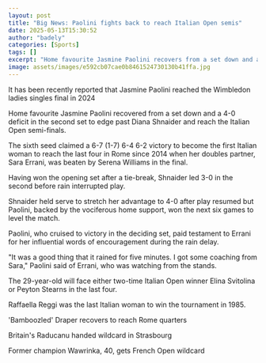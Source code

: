 ```yaml
---
layout: post
title: "Big News: Paolini fights back to reach Italian Open semis"
date: 2025-05-13T15:30:52
author: "badely"
categories: [Sports]
tags: []
excerpt: "Home favourite Jasmine Paolini recovers from a set down and a 4-0 deficit in the second set to edge past Diana Shnaider and reach the Italian Open sem"
image: assets/images/e592cb07cae0b8461524730130b41ffa.jpg
---
```


It has been recently reported that Jasmine Paolini reached the Wimbledon ladies singles final in 2024

Home favourite Jasmine Paolini recovered from a set down and a 4-0 deficit in the second set to edge past Diana Shnaider and reach the Italian Open semi-finals.

The sixth seed claimed a 6-7 (1-7) 6-4 6-2 victory to become the first Italian woman to reach the last four in Rome since 2014 when her doubles partner, Sara Errani, was beaten by Serena Williams in the final.

Having won the opening set after a tie-break, Shnaider led 3-0 in the second before rain interrupted play.

Shnaider held serve to stretch her advantage to 4-0 after play resumed but Paolini, backed by the vociferous home support, won the next six games to level the match.

Paolini, who cruised to victory in the deciding set, paid testament to Errani for her influential words of encouragement during the rain delay.

"It was a good thing that it rained for five minutes. I got some coaching from Sara," Paolini said of Errani, who was watching from the stands.

The 29-year-old will face either two-time Italian Open winner Elina Svitolina or Peyton Stearns in the last four.

Raffaella Reggi was the last Italian woman to win the tournament in 1985.

'Bamboozled' Draper recovers to reach Rome quarters

Britain's Raducanu handed wildcard in Strasbourg

Former champion Wawrinka, 40, gets French Open wildcard

